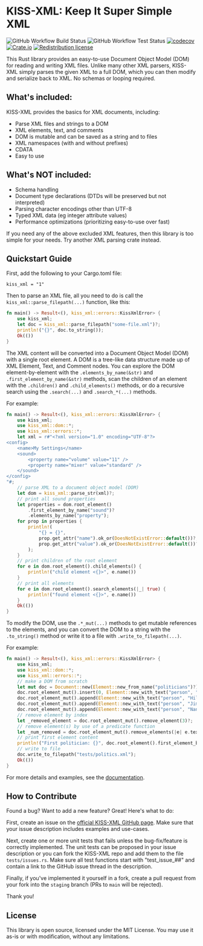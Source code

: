 # KISS-XML: Keep It Super Simple XML
![GitHub Workflow Build Status](https://github.com/DrPlantabyte/kiss-xml/actions/workflows/build-main.yml/badge.svg) ![GitHub Workflow Test Status](https://github.com/DrPlantabyte/kiss-xml/actions/workflows/unit-test-main.yml/badge.svg) [![codecov](https://codecov.io/gh/DrPlantabyte/kiss-xml/branch/main/graph/badge.svg?token=SA5UFPQG7A)](https://codecov.io/gh/DrPlantabyte/kiss-xml) [![Crate.io](https://img.shields.io/crates/v/kiss-xml)](https://crates.io/crates/kiss-xml) [![Redistribution license](https://img.shields.io/github/license/DrPlantabyte/kiss-xml?color=green)](https://github.com/DrPlantabyte/kiss-xml/blob/main/kiss-xml/LICENSE)

This Rust library provides an easy-to-use Document Object Model (DOM) for 
reading and writing XML files. Unlike many other XML parsers, KISS-XML simply
parses the given XML to a full DOM, which you can then modify and serialize back
to XML. No schemas or looping required.

## What's included:
KISS-XML provides the basics for XML documents, including:
* Parse XML files and strings to a DOM
* XML elements, text, and comments
* DOM is mutable and can be saved as a string and to files
* XML namespaces (with and without prefixes)
* CDATA
* Easy to use

## What's NOT included:
* Schema handling
* Document type declarations (DTDs will be preserved but not interpreted)
* Parsing character encodings other than UTF-8
* Typed XML data (eg integer attribute values)
* Performance optimizations (prioritizing easy-to-use over fast)

If you need any of the above excluded XML features, then this library is too simple for
your needs. Try another XML parsing crate instead.

## Quickstart Guide
First, add the following to your Cargo.toml file:
```text
kiss_xml = "1"
```

Then to parse an XML file, all you need to do is call the
`kiss_xml::parse_filepath(...)` function, like this:

```rust
fn main() -> Result<(), kiss_xml::errors::KissXmlError> {
	use kiss_xml;
	let doc = kiss_xml::parse_filepath("some-file.xml")?;
	println!("{}", doc.to_string());
	Ok(())
}
```

The XML content will be converted into a Document Object Model (DOM) with a
single root element. A DOM is a tree-like data structure made up of XML Element,
Text, and Comment nodes. You can explore the DOM element-by-element with the
`.elements_by_name(&str)` and `.first_element_by_name(&str)` methods, scan the
children of an element with the `.children()` and `.child_elements()` methods, or do a recursive search
using the `.search(...)` and `.search_*(...)` methods.

For example:
```rust
fn main() -> Result<(), kiss_xml::errors::KissXmlError> {
	use kiss_xml;
	use kiss_xml::dom::*;
	use kiss_xml::errors::*;
	let xml = r#"<?xml version="1.0" encoding="UTF-8"?>
<config>
	<name>My Settings</name>
	<sound>
		<property name="volume" value="11" />
		<property name="mixer" value="standard" />
	</sound>
</config>
"#;
	// parse XML to a document object model (DOM)
	let dom = kiss_xml::parse_str(xml)?;
	// print all sound properties
	let properties = dom.root_element()
		.first_element_by_name("sound")?
		.elements_by_name("property");
	for prop in properties {
		println!(
			"{} = {}",
			prop.get_attr("name").ok_or(DoesNotExistError::default())?,
			prop.get_attr("value").ok_or(DoesNotExistError::default())?
		);
	}
	// print children of the root element
	for e in dom.root_element().child_elements() {
		println!("child element <{}>", e.name())
	}
	// print all elements
	for e in dom.root_element().search_elements(|_| true) {
		println!("found element <{}>", e.name())
	}
	Ok(())
}
```

To modify the DOM, use the `.*_mut(...)` methods to get mutable references to
the elements, and you can convert the DOM to a string with the `.to_string()`
method or write it to a file with `.write_to_filepath(...)`.

For example:
```rust
fn main() -> Result<(), kiss_xml::errors::KissXmlError> {
	use kiss_xml;
	use kiss_xml::dom::*;
	use kiss_xml::errors::*;
	// make a DOM from scratch
	let mut doc = Document::new(Element::new_from_name("politicians")?);
	doc.root_element_mut().insert(0, Element::new_with_text("person", "John Adams")?);
	doc.root_element_mut().append(Element::new_with_text("person", "Hillary Clinton")?);
	doc.root_element_mut().append(Element::new_with_text("person", "Jimmy John")?);
	doc.root_element_mut().append(Element::new_with_text("person", "Nanny No-Name")?);
	// remove element by index
	let _removed_element = doc.root_element_mut().remove_element(3)?;
	// remove element(s) by use of a predicate function
	let _num_removed = doc.root_element_mut().remove_elements(|e| e.text() == "Jimmy John");
	// print first element content
	println!("First politician: {}", doc.root_element().first_element_by_name("person")?.text());
	// write to file
	doc.write_to_filepath("tests/politics.xml");
	Ok(())
}
```

For more details and examples, see the [documentation](https://docs.rs/kiss-xml/).

## How to Contribute
Found a bug? Want to add a new feature? Great! Here's what to do:

First, create an issue on the [official KISS-XML GitHub page](https://github.com/DrPlantabyte/kiss-xml). Make sure that your issue description includes examples and use-cases.

Next, create one or more unit tests that fails unless the bug-fix/feature is correctly implemented. The unit tests can be proposed in your issue description or you can fork the KISS-XML repo and add them to the file `tests/issues.rs`. Make sure all test functions start with "test_issue_##" and contain a link to the GitHub issue thread in the description.

Finally, if you've implemented it yourself in a fork, create a pull request from your fork into the `staging` branch (PRs to `main` will be rejected).

Thank you!

## License
This library is open source, licensed under the MIT License. You may use it
as-is or with modification, without any limitations.

